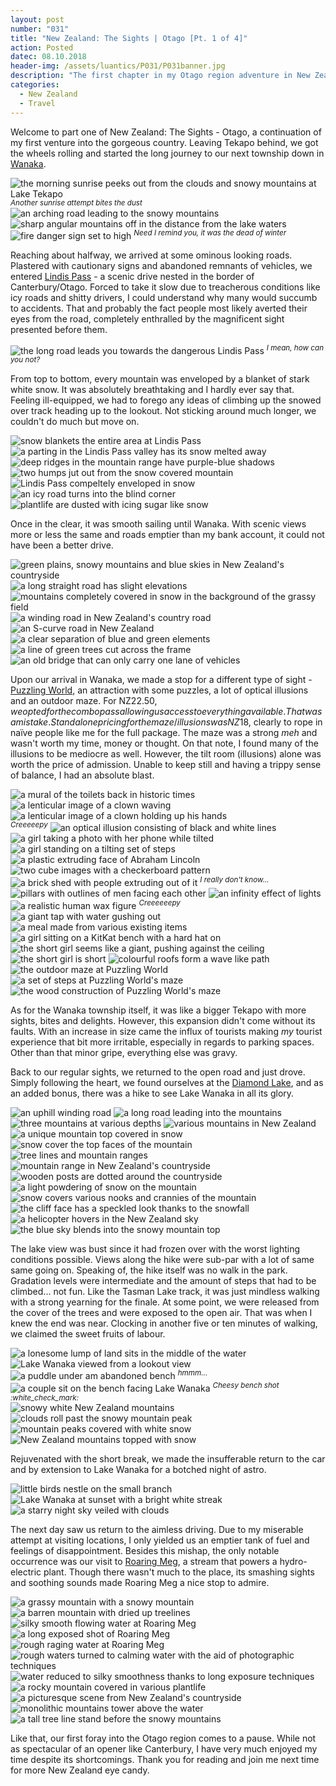 ```yaml
---
layout: post
number: "031"
title: "New Zealand: The Sights | Otago [Pt. 1 of 4]"
action: Posted
datec: 08.10.2018
header-img: /assets/luantics/P031/P031banner.jpg
description: "The first chapter in my Otago region adventure in New Zealand. I made my way from Tekapo to Wanaka and discover the great sights New Zealand has to offer."
categories:
  - New Zealand
  - Travel
---
```


Welcome to part one of New Zealand: The Sights - Otago, a continuation of my first venture into the gorgeous country. Leaving Tekapo behind, we got the wheels rolling and started the long journey to our next township down in <a href="https://www.google.com/maps/place/Wanaka,+New+Zealand/@-44.7163711,169.075331,13z/data=!3m1!4b1!4m5!3m4!1s0xa9d5461db9ec2d6f:0x500ef868479c1e0!8m2!3d-44.7031813!4d169.1320981">Wanaka</a>. 

<div class="imageset">
	<img src="{{ baseurl }}/assets/luantics/P031/P031NZ01.jpg" alt="the morning sunrise peeks out from the clouds and snowy mountains at Lake Tekapo"/>
	<em><sup>Another sunrise attempt bites the dust</sup></em>
	<img src="{{ baseurl }}/assets/luantics/P031/P031NZ02.jpg" alt="an arching road leading to the snowy mountains"/>
	<img src="{{ baseurl }}/assets/luantics/P031/P031NZ04.jpg" alt="sharp angular mountains off in the distance from the lake waters"/>
	<img src="{{ baseurl }}/assets/luantics/P031/P031NZ05.jpg" alt="fire danger sign set to high"/>
	<em><sup>Need I remind you, it was the dead of winter</sup></em>
</div>

Reaching about halfway, we arrived at some ominous looking roads. Plastered with cautionary signs and abandoned remnants of vehicles, we entered <a href="https://www.google.com/maps/place/Lindis+Pass/@-44.5887408,169.6774151,15.28z/data=!4m5!3m4!1s0xa82aa1796ce94f3b:0x7b4a57d337c99253!8m2!3d-44.6!4d169.6666667">Lindis Pass</a> - a scenic drive nested in the border of Canterbury/Otago. Forced to take it slow due to treacherous conditions like icy roads and shitty drivers, I could understand why many would succumb to accidents. That and probably the fact people most likely averted their eyes from the road, completely enthralled by the magnificent sight presented before them.

<div class="imageset">
	<img src="{{ baseurl }}/assets/luantics/P031/P031NZ06.jpg" alt="the long road leads you towards the dangerous Lindis Pass"/>
	<em><sup>I mean, how can you not?</sup></em>
</div>

From top to bottom, every mountain was enveloped by a blanket of stark white snow. It was absolutely breathtaking and I hardly ever say that. Feeling ill-equipped, we had to forego any ideas of climbing up the snowed over track heading up to the lookout. Not sticking around much longer, we couldn't do much but move on.

<div class="imageset">
	<img src="{{ baseurl }}/assets/luantics/P031/P031NZ07.jpg" alt="snow blankets the entire area at Lindis Pass"/>
	<img src="{{ baseurl }}/assets/luantics/P031/P031NZ08.jpg" alt="a parting in the Lindis Pass valley has its snow melted away"/>
	<img src="{{ baseurl }}/assets/luantics/P031/P031NZ09.jpg" alt="deep ridges in the mountain range have purple-blue shadows"/>
	<img src="{{ baseurl }}/assets/luantics/P031/P031NZ10.jpg" alt="two humps jut out from the snow covered mountain"/>
	<img src="{{ baseurl }}/assets/luantics/P031/P031NZ11.jpg" alt="Lindis Pass compeltely enveloped in snow"/>
	<img src="{{ baseurl }}/assets/luantics/P031/P031NZ12.jpg" alt="an icy road turns into the blind corner"/>
	<img src="{{ baseurl }}/assets/luantics/P031/P031NZ13.jpg" alt="plantlife are dusted with icing sugar like snow"/>
</div>

Once in the clear, it was smooth sailing until Wanaka. With scenic views more or less the same and roads emptier than my bank account, it could not have been a better drive.

<div class="imageset">
	<img src="{{ baseurl }}/assets/luantics/P031/P031NZ14.jpg" alt="green plains, snowy mountains and blue skies in New Zealand's countryside"/>
	<img src="{{ baseurl }}/assets/luantics/P031/P031NZ15.jpg" alt="a long straight road has slight elevations"/>
	<img src="{{ baseurl }}/assets/luantics/P031/P031NZ16.jpg" alt="mountains completely covered in snow in the background of the grassy field"/>
	<div class="row">
		<img src="{{ baseurl }}/assets/luantics/P031/P031NZ17a.jpg" alt="a winding road in New Zealand's country road" class="half"/>
		<img src="{{ baseurl }}/assets/luantics/P031/P031NZ17b.jpg" alt="an S-curve road in New Zealand" class="half"/>
	</div>
	<img src="{{ baseurl }}/assets/luantics/P031/P031NZ18.jpg" alt="a clear separation of blue and green elements"/>
	<img src="{{ baseurl }}/assets/luantics/P031/P031NZ19.jpg" alt="a line of green trees cut across the frame"/>
	<img src="{{ baseurl }}/assets/luantics/P031/P031NZ20.jpg" alt="an old bridge that can only carry one lane of vehicles"/>
</div>

Upon our arrival in Wanaka, we made a stop for a different type of sight - <a href="https://www.google.com/maps/place/Puzzling+World/@-44.6969882,169.1595093,17z/data=!3m1!4b1!4m5!3m4!1s0xa9d54f268575edf9:0xfa66441c199b7fcf!8m2!3d-44.696992!4d169.161698">Puzzling World</a>, an attraction with some puzzles, a lot of optical illusions and an outdoor maze. For NZ$22.50, we opted for the combo pass allowing us access to everything available. That was a mistake. Standalone pricing for the maze/illusions was NZ$18, clearly to rope in naïve people like me for the full package. The maze was a strong _meh_ and wasn't worth my time, money or thought. On that note, I found many of the illusions to be mediocre as well. However, the tilt room (illusions) alone was worth the price of admission. Unable to keep still and having a trippy sense of balance, I had an absolute blast.

<div class="imageset">
	<img src="{{ baseurl }}/assets/luantics/P031/P031NZ21.jpg" alt="a mural of the toilets back in historic times"/>
	<div class="row">
		<img src="{{ baseurl }}/assets/luantics/P031/P031NZ22a.jpg" alt="a lenticular image of a clown waving" class="half"/>
		<img src="{{ baseurl }}/assets/luantics/P031/P031NZ22b.jpg" alt="a lenticular image of a clown holding up his hands" class="half"/>
	</div>
	<em><sup>Creeeeepy</sup></em>
	<img src="{{ baseurl }}/assets/luantics/P031/P031NZ23.jpg" alt="an optical illusion consisting of black and white lines"/>
	<div class="row">
		<img src="{{ baseurl }}/assets/luantics/P031/P031NZ24a.jpg" alt="a girl taking a photo with her phone while tilted" class="half"/>
		<img src="{{ baseurl }}/assets/luantics/P031/P031NZ24b.jpg" alt="a girl standing on a tilting set of steps" class="half"/>
	</div>
	<img src="{{ baseurl }}/assets/luantics/P031/P031NZ25.jpg" alt="a plastic extruding face of Abraham Lincoln"/>
	<img src="{{ baseurl }}/assets/luantics/P031/P031NZ27.jpg" alt="two cube images with a checkerboard pattern"/>
	<img src="{{ baseurl }}/assets/luantics/P031/P031NZ28.jpg" alt="a brick shed with people extruding out of it"/>
	<em><sup>I really don't know...</sup></em>
	<img src="{{ baseurl }}/assets/luantics/P031/P031NZ29.jpg" alt="pillars with outlines of men facing each other"/>
	<img src="{{ baseurl }}/assets/luantics/P031/P031NZ30.jpg" alt="an infinity effect of lights"/>
	<img src="{{ baseurl }}/assets/luantics/P031/P031NZ31.jpg" alt="a realistic human wax figure"/>
	<em><sup>Creeeeeepy</sup></em>
	<img src="{{ baseurl }}/assets/luantics/P031/P031NZ32.jpg" alt="a giant tap with water gushing out"/>
	<img src="{{ baseurl }}/assets/luantics/P031/P031NZ33.jpg" alt="a meal made from various existing items"/>
	<img src="{{ baseurl }}/assets/luantics/P031/P031NZ34.jpg" alt="a girl sitting on a KitKat bench with a hard hat on"/>
	<img src="{{ baseurl }}/assets/luantics/P031/P031NZ35.jpg" alt="the short girl seems like a giant, pushing against the ceiling"/>
	<img src="{{ baseurl }}/assets/luantics/P031/P031NZ36.jpg" alt="the short girl is short"/>
	<img src="{{ baseurl }}/assets/luantics/P031/P031NZ37.jpg" alt="colourful roofs form a wave like path"/>
	<div class="row">
		<img src="{{ baseurl }}/assets/luantics/P031/P031NZ38a.jpg" alt="the outdoor maze at Puzzling World" class="half"/>
		<img src="{{ baseurl }}/assets/luantics/P031/P031NZ38b.jpg" alt="a set of steps at Puzzling World's maze" class="half"/>
	</div>
	<img src="{{ baseurl }}/assets/luantics/P031/P031NZ39.jpg" alt="the wood construction of Puzzling World's maze"/>
</div>

As for the Wanaka township itself, it was like a bigger Tekapo with more sights, bites and delights. However, this expansion didn't come without its faults. With an increase in size came the influx of tourists making _my_ tourist experience that bit more irritable, especially in regards to parking spaces. Other than that minor gripe, everything else was gravy.

Back to our regular sights, we returned to the open road and just drove. Simply following the heart, we found ourselves at the <a href="https://www.google.com/maps/place/Diamond+Lake/@-44.6421665,168.9601076,14.71z/data=!4m5!3m4!1s0xa9d54288ca94e74b:0x2a00ef86ab643820!8m2!3d-44.6477671!4d168.9639925">Diamond Lake</a>, and as an added bonus, there was a hike to see Lake Wanaka in all its glory.

<div class="imageset">
	<img src="{{ baseurl }}/assets/luantics/P031/P031NZ40.jpg" alt="an uphill winding road"/>
	<img src="{{ baseurl }}/assets/luantics/P031/P031NZ41.jpg" alt="a long road leading into the mountains"/>
	<img src="{{ baseurl }}/assets/luantics/P031/P031NZ42.jpg" alt="three mountains at various depths"/>
	<img src="{{ baseurl }}/assets/luantics/P031/P031NZ43.jpg" alt="various mountains in New
	 Zealand"/>
	<img src="{{ baseurl }}/assets/luantics/P031/P031NZ44.jpg" alt="a unique mountain top covered in snow"/>
	<img src="{{ baseurl }}/assets/luantics/P031/P031NZ45.jpg" alt="snow cover the top faces of the mountain"/>
	<img src="{{ baseurl }}/assets/luantics/P031/P031NZ46.jpg" alt="tree lines and mountain ranges"/>
	<img src="{{ baseurl }}/assets/luantics/P031/P031NZ47.jpg" alt="mountain range in New
	 Zealand's countryside"/>
	<img src="{{ baseurl }}/assets/luantics/P031/P031NZ48.jpg" alt="wooden posts are dotted around the countryside"/>
	<img src="{{ baseurl }}/assets/luantics/P031/P031NZ49.jpg" alt="a light powdering of snow on the mountain"/>
	<img src="{{ baseurl }}/assets/luantics/P031/P031NZ50.jpg" alt="snow covers various nooks and crannies of the mountain"/>
	<img src="{{ baseurl }}/assets/luantics/P031/P031NZ51.jpg" alt="the cliff face has a speckled look thanks to the snowfall"/>
	<img src="{{ baseurl }}/assets/luantics/P031/P031NZ52.jpg" alt="a helicopter hovers in the New Zealand sky"/>
	<img src="{{ baseurl }}/assets/luantics/P031/P031NZ53.jpg" alt="the blue sky blends into the snowy mountain top"/>
</div>

The lake view was bust since it had frozen over with the worst lighting conditions possible. Views along the hike were sub-par with a lot of same same going on. Speaking of, the hike itself was no walk in the park. Gradation levels were intermediate and the amount of steps that had to be climbed... not fun. Like the Tasman Lake track, it was just mindless walking with a strong yearning for the finale. At some point, we were released from the cover of the trees and were exposed to the open air. That was when I knew the end was near. Clocking in another five or ten minutes of walking, we claimed the sweet fruits of labour.

<div class="imageset">
	<img src="{{ baseurl }}/assets/luantics/P031/P031NZ54.jpg" alt="a lonesome lump of land sits in the middle of the water"/>
	<img src="{{ baseurl }}/assets/luantics/P031/P031NZ55.jpg" alt="Lake Wanaka viewed from a lookout view"/>
	<img src="{{ baseurl }}/assets/luantics/P031/P031NZ56.jpg" alt="a puddle under am abandoned bench"/>
	<em><sup>hmmm...</sup></em>
	<img src="{{ baseurl }}/assets/luantics/P031/P031NZ57.jpg" alt="a couple sit on the bench facing Lake Wanaka"/>
	<em><sup>Cheesy bench shot :white_check_mark:</sup></em>
	<div class="row">
		<img src="{{ baseurl }}/assets/luantics/P031/P031NZ58a.jpg" alt="snowy white New Zealand mountains" class="half"/>
		<img src="{{ baseurl }}/assets/luantics/P031/P031NZ58b.jpg" alt="clouds roll past the snowy mountain peak" class="half"/>
	</div>
	<img src="{{ baseurl }}/assets/luantics/P031/P031NZ59.jpg" alt="mountain peaks covered with white snow"/>
	<img src="{{ baseurl }}/assets/luantics/P031/P031NZ60.jpg" alt="New Zealand mountains topped with snow"/>
</div>

Rejuvenated with the short break, we made the insufferable return to the car and by extension to Lake Wanaka for a botched night of astro.

<div class="imageset">
	<img src="{{ baseurl }}/assets/luantics/P031/P031NZ61.jpg" alt="little birds nestle on the small branch"/>
	<img src="{{ baseurl }}/assets/luantics/P031/P031NZ62.jpg" alt="Lake Wanaka at sunset with a bright white streak"/>
	<img src="{{ baseurl }}/assets/luantics/P031/P031NZ63.jpg" alt="a starry night sky veiled with clouds"/>
</div>

The next day saw us return to the aimless driving. Due to my miserable attempt at visiting locations, I only yielded us an emptier tank of fuel and feelings of disappointment. Besides this mishap, the only notable occurrence was our visit to <a href="https://www.google.com/maps/place/Roaring+Meg+9384,+New+Zealand/@-44.9810343,168.9707866,12z/data=!3m1!4b1!4m5!3m4!1s0xa9d52f6ce36ef947:0x500ef8684796480!8m2!3d-44.9722069!4d169.0541696">Roaring Meg</a>, a stream that powers a hydro-electric plant. Though there wasn't much to the place, its smashing sights and soothing sounds made Roaring Meg a nice stop to admire. 

<div class="imageset">
	<img src="{{ baseurl }}/assets/luantics/P031/P031NZ64.jpg" alt="a grassy mountain with a snowy mountain"/>
	<img src="{{ baseurl }}/assets/luantics/P031/P031NZ65.jpg" alt="a barren mountain with dried up treelines"/>
	<div class="row">
		<img src="{{ baseurl }}/assets/luantics/P031/P031NZ66a.jpg" alt="silky smooth flowing water at Roaring Meg" class="half"/>
		<img src="{{ baseurl }}/assets/luantics/P031/P031NZ66b.jpg" alt="a long exposed shot of Roaring Meg" class="half"/>
	</div>
	<img src="{{ baseurl }}/assets/luantics/P031/P031NZ67.jpg" alt="rough raging water at Roaring Meg"/>
	<img src="{{ baseurl }}/assets/luantics/P031/P031NZ68.jpg" alt="rough waters turned to calming water with the aid of photographic techniques"/>
	<img src="{{ baseurl }}/assets/luantics/P031/P031NZ69.jpg" alt="water reduced to silky smoothness thanks to long exposure techniques"/>
	<img src="{{ baseurl }}/assets/luantics/P031/P031NZ70.jpg" alt="a rocky mountain covered in various plantlife"/>
	<img src="{{ baseurl }}/assets/luantics/P031/P031NZ71.jpg" alt="a picturesque scene from New Zealand's countryside"/>
	<img src="{{ baseurl }}/assets/luantics/P031/P031NZ72.jpg" alt="monolithic mountains tower above the water"/>
	<img src="{{ baseurl }}/assets/luantics/P031/P031NZ73.jpg" alt="a tall tree line stand before the snowy mountains"/>
</div>

Like that, our first foray into the Otago region comes to a pause. While not as spectacular of an opener like Canterbury, I have very much enjoyed my time despite its shortcomings. Thank you for reading and join me next time for more New Zealand eye candy.